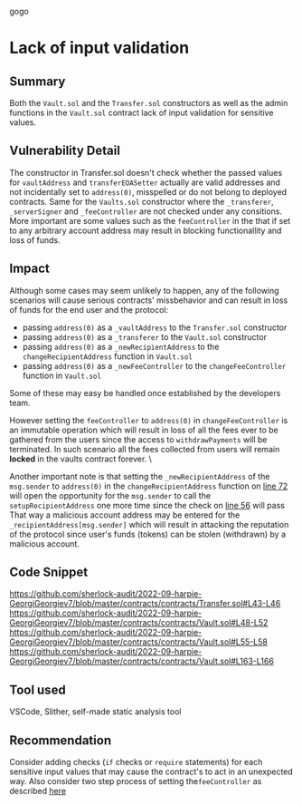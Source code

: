 gogo
# Lack of input validation

## Summary
Both the `Vault.sol` and the `Transfer.sol` constructors as well as the admin functions in the `Vault.sol` contract lack of input validation for sensitive values.

## Vulnerability Detail
The constructor in Transfer.sol doesn't check whether the passed values for `vaultAddress` and `transferEOASetter` actually are valid addresses and not incidentally set to `address(0)`, misspelled or do not belong to deployed contracts. Same for the `Vaults.sol` constructor where the `_transferer`, `_serverSigner` and `_feeController` are not checked under any consitions. More important are some values such as the `feeController` in the that if set to any arbitrary account address may result in blocking functionallity and loss of funds.

## Impact
Although some cases may seem unlikely to happen, any of the following scenarios will cause serious contracts' missbehavior and can result in loss of funds for the end user and the protocol:
- passing `address(0)` as a `_vaultAddress` to the `Transfer.sol` constructor
- passing `address(0)` as a `_transferer` to the `Vault.sol` constructor
- passing `address(0)` as a `_newRecipientAddress` to the `changeRecipientAddress` function in `Vault.sol`
- passing `address(0)` as a `_newFeeController` to the `changeFeeController` function in `Vault.sol`

Some of these may easy be handled once established by the developers team.

However setting the `feeController` to `address(0)` in `changeFeeController` is an immutable operation which will result in loss of all the fees ever to be gathered from the users since the access to `withdrawPayments` will be terminated. In such scenario all the fees collected from users will remain __locked__ in the vaults contract forever. \

Another important note is that setting the `_newRecipientAddress` of the `msg.sender` to `address(0)` in the `changeRecipientAddress` function on [line 72](https://github.com/sherlock-audit/2022-09-harpie-GeorgiGeorgiev7/blob/master/contracts/contracts/Vault.sol#L72) will open the opportunity for the `msg.sender` to call the `setupRecipientAddress` one more time since the check on [line 56](https://github.com/sherlock-audit/2022-09-harpie-GeorgiGeorgiev7/blob/master/contracts/contracts/Vault.sol#L56) will pass That way a malicious account address may be entered for the `_recipientAddress[msg.sender]` which will result in attacking the reputation of the protocol since user's funds (tokens) can be stolen (withdrawn) by a malicious account.

## Code Snippet
https://github.com/sherlock-audit/2022-09-harpie-GeorgiGeorgiev7/blob/master/contracts/contracts/Transfer.sol#L43-L46 \
https://github.com/sherlock-audit/2022-09-harpie-GeorgiGeorgiev7/blob/master/contracts/contracts/Vault.sol#L48-L52 \
https://github.com/sherlock-audit/2022-09-harpie-GeorgiGeorgiev7/blob/master/contracts/contracts/Vault.sol#L55-L58 \
https://github.com/sherlock-audit/2022-09-harpie-GeorgiGeorgiev7/blob/master/contracts/contracts/Vault.sol#L163-L166

## Tool used
VSCode, Slither, self-made static analysis tool

## Recommendation
Consider adding checks (`if` checks or `require` statements) for each sensitive input values that may cause the contract's to act in an unexpected way. Also consider two step process of setting the`feeController` as described [here](https://github.com/code-423n4/2021-11-bootfinance-findings/issues/35)